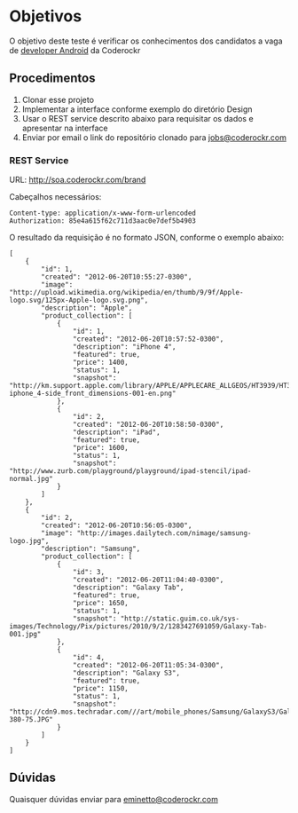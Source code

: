 # Objetivos

O objetivo deste teste é verificar os conhecimentos dos candidatos a vaga de [developer Android](http://blog.coderockr.com/2012/06/vaga-para-programador-android/) da Coderockr

## Procedimentos

1. Clonar esse projeto
2. Implementar a interface conforme exemplo do diretório Design
3. Usar o REST service descrito abaixo para requisitar os dados e apresentar na interface
4. Enviar por email o link do repositório clonado para jobs@coderockr.com

### REST Service

URL: http://soa.coderockr.com/brand

Cabeçalhos necessários: 

```
Content-type: application/x-www-form-urlencoded
Authorization: 85e4a615f62c711d3aac0e7def5b4903
```

O resultado da requisição é no formato JSON, conforme o exemplo abaixo:

```
[
    {
        "id": 1,
        "created": "2012-06-20T10:55:27-0300",
        "image": "http://upload.wikimedia.org/wikipedia/en/thumb/9/9f/Apple-logo.svg/125px-Apple-logo.svg.png",
        "description": "Apple",
        "product_collection": [
            {
                "id": 1,
                "created": "2012-06-20T10:57:52-0300",
                "description": "iPhone 4",
                "featured": true,
                "price": 1400,
                "status": 1,
                "snapshot": "http://km.support.apple.com/library/APPLE/APPLECARE_ALLGEOS/HT3939/HT3939-iphone_4-side_front_dimensions-001-en.png"
            },
            {
                "id": 2,
                "created": "2012-06-20T10:58:50-0300",
                "description": "iPad",
                "featured": true,
                "price": 1600,
                "status": 1,
                "snapshot": "http://www.zurb.com/playground/playground/ipad-stencil/ipad-normal.jpg"
            }
        ]
    },
    {
        "id": 2,
        "created": "2012-06-20T10:56:05-0300",
        "image": "http://images.dailytech.com/nimage/samsung-logo.jpg",
        "description": "Samsung",
        "product_collection": [
            {
                "id": 3,
                "created": "2012-06-20T11:04:40-0300",
                "description": "Galaxy Tab",
                "featured": true,
                "price": 1650,
                "status": 1,
                "snapshot": "http://static.guim.co.uk/sys-images/Technology/Pix/pictures/2010/9/2/1283427691059/Galaxy-Tab-001.jpg"
            },
            {
                "id": 4,
                "created": "2012-06-20T11:05:34-0300",
                "description": "Galaxy S3",
                "featured": true,
                "price": 1150,
                "status": 1,
                "snapshot": "http://cdn9.mos.techradar.com///art/mobile_phones/Samsung/GalaxyS3/Galaxy%20Fire/Samsung_Galaxy_S3_08-380-75.JPG"
            }
        ]
    }
]
```

## Dúvidas

Quaisquer dúvidas enviar para eminetto@coderockr.com


